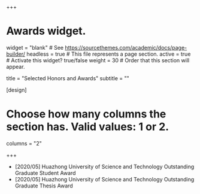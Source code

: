 +++
# Awards widget.
widget = "blank"  # See https://sourcethemes.com/academic/docs/page-builder/
headless = true  # This file represents a page section.
active = true  # Activate this widget? true/false
weight = 30  # Order that this section will appear.

title = "Selected Honors and Awards"
subtitle = ""

[design]
  # Choose how many columns the section has. Valid values: 1 or 2.
  columns = "2"

+++
* [2020/05] Huazhong University of Science and Technology Outstanding Graduate Student Award
* [2020/05] Huazhong University of Science and Technology Outstanding Graduate Thesis Award